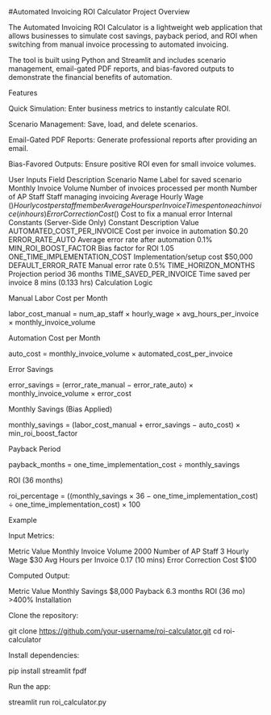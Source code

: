 #Automated Invoicing ROI Calculator
Project Overview

The Automated Invoicing ROI Calculator is a lightweight web application that allows businesses to simulate cost savings, payback period, and ROI when switching from manual invoice processing to automated invoicing.

The tool is built using Python and Streamlit and includes scenario management, email-gated PDF reports, and bias-favored outputs to demonstrate the financial benefits of automation.

Features

Quick Simulation: Enter business metrics to instantly calculate ROI.

Scenario Management: Save, load, and delete scenarios.

Email-Gated PDF Reports: Generate professional reports after providing an email.

Bias-Favored Outputs: Ensure positive ROI even for small invoice volumes.

User Inputs
Field	Description
Scenario Name	Label for saved scenario
Monthly Invoice Volume	Number of invoices processed per month
Number of AP Staff	Staff managing invoicing
Average Hourly Wage ($)	Hourly cost per staff member
Average Hours per Invoice	Time spent on each invoice (in hours)
Error Correction Cost ($)	Cost to fix a manual error
Internal Constants (Server-Side Only)
Constant	Description	Value
AUTOMATED_COST_PER_INVOICE	Cost per invoice in automation	$0.20
ERROR_RATE_AUTO	Average error rate after automation	0.1%
MIN_ROI_BOOST_FACTOR	Bias factor for ROI	1.05
ONE_TIME_IMPLEMENTATION_COST	Implementation/setup cost	$50,000
DEFAULT_ERROR_RATE	Manual error rate	0.5%
TIME_HORIZON_MONTHS	Projection period	36 months
TIME_SAVED_PER_INVOICE	Time saved per invoice	8 mins (0.133 hrs)
Calculation Logic

Manual Labor Cost per Month

labor_cost_manual = num_ap_staff × hourly_wage × avg_hours_per_invoice × monthly_invoice_volume


Automation Cost per Month

auto_cost = monthly_invoice_volume × automated_cost_per_invoice


Error Savings

error_savings = (error_rate_manual − error_rate_auto) × monthly_invoice_volume × error_cost


Monthly Savings (Bias Applied)

monthly_savings = (labor_cost_manual + error_savings − auto_cost) × min_roi_boost_factor


Payback Period

payback_months = one_time_implementation_cost ÷ monthly_savings


ROI (36 months)

roi_percentage = ((monthly_savings × 36 − one_time_implementation_cost) ÷ one_time_implementation_cost) × 100

Example

Input Metrics:

Metric	Value
Monthly Invoice Volume	2000
Number of AP Staff	3
Hourly Wage	$30
Avg Hours per Invoice	0.17 (10 mins)
Error Correction Cost	$100

Computed Output:

Metric	Value
Monthly Savings	$8,000
Payback	6.3 months
ROI (36 mo)	>400%
Installation

Clone the repository:

git clone https://github.com/your-username/roi-calculator.git
cd roi-calculator


Install dependencies:

pip install streamlit fpdf


Run the app:

streamlit run roi_calculator.py
